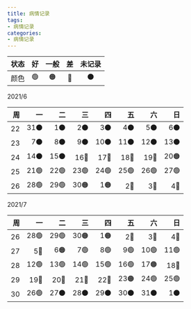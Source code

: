 ```yaml
---
title: 病情记录
tags:
- 病情记录
categories:
- 病情记录
---
```


| 状态 | 好 | 一般 | 差 | 未记录 |
| :--: | :--: | :--: | :--: | :--: |
| 颜色 | 🟢 | 🟠 | 🔴 | ⚫ |

2021/6

|   周 |   一 |   二 |   三 |   四 |   五 |   六 |   日 |
| ---: | ---: | ---: | ---: | ---: | ---: | ---: | ---: |
|   22 |  31⚫ |   1⚫ |   2⚫ |   3⚫ |   4⚫ |   5⚫ |   6⚫ |
|   23 |   7⚫ |   8⚫ |   9⚫ |  10⚫ |  11⚫ |  12⚫ |  13⚫ |
|   24 |  14⚫ |  15⚫ |  16🔴 |  17🔴 |  18🔴 |  19🔴 |  20🟠 |
|   25 |  21🟢 |  22🟢 |  23🟢 |  24🟢 |  25🟢 |  26🟢 |  27🟢 |
|   26 |  28🟢 |  29🟢 |  30🟠 |   1🟠 |   2🔴 |   3🔴 |   4🔴 |

2021/7

|   周 |   一 |   二 |   三 |   四 |   五 |   六 |   日 |
| ---: | ---: | ---: | ---: | ---: | ---: | ---: | ---: |
|   26 |  28🟢 |  29🟢 |  30🟠 |   1🟠 |   2🔴 |   3🔴 |   4🔴 |
|   27 |   5🔴 |   6🟠 |   7🟢 |   8🟢 |   9🟢 |  10🟢 |  11🟢 |
|   28 |  12🟢 |  13🟢 |  14🟢 |  15🟢 |  16🟢 |  17🟠 |  18🔴 |
|   29 |  19🔴 |  20🔴 |  21🔴 |  22🔴 |  23🟠 |  24🟢 |  25🟢 |
|   30 |  26🟢 |  27⚫ |  28⚫ |  29⚫ |  30⚫ |  31⚫ |   1⚫ |
